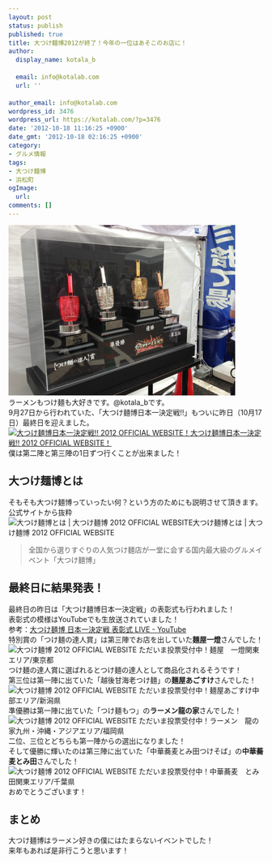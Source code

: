 ```yaml
---
layout: post
status: publish
published: true
title: 大つけ麺博2012が終了！今年の一位はあそこのお店に！
author:
  display_name: kotala_b

  email: info@kotalab.com
  url: ''

author_email: info@kotalab.com
wordpress_id: 3476
wordpress_url: https://kotalab.com/?p=3476
date: '2012-10-18 11:16:25 +0900'
date_gmt: '2012-10-18 02:16:25 +0900'
category:
- グルメ情報
tags:
- 大つけ麺博
- 浜松町
ogImage:
  url:
comments: []
---
```

<p><a href="/wp-content/uploads/tukemenhaku_121018.jpg" target="_blank"><img src="/wp-content/uploads/tukemenhaku_121018.jpg" alt="" title="tukemenhaku_121018" width="448" height="336" class="alignnone size-full wp-image-3482" /></a><br />
ラーメンもつけ麺も大好きです。@kotala_bです。<br />
9月27日から行われていた、「大つけ麺博日本一決定戦!!」もついに昨日（10月17日）最終日を迎えました。<br />
<a href="http://dai-tsukemen-haku.com/" target="_blank"><img  class="alignleft" src="https://capture.heartrails.com/150x130?http://dai-tsukemen-haku.com/" alt="大つけ麺博日本一決定戦!! 2012 OFFICIAL WEBSITE！" width="150" height="130" /></a><a href="http://dai-tsukemen-haku.com/" target="_blank">大つけ麺博日本一決定戦!! 2012 OFFICIAL WEBSITE！</a><a href="https://b.hatena.ne.jp/entry/http://dai-tsukemen-haku.com/" target="_blank"><img border="0" src="https://b.hatena.ne.jp/entry/image/http://dai-tsukemen-haku.com/" alt="" /></a><br style="clear:both;" />僕は第二陣と第三陣の1日ずつ行くことが出来ました！<br />
</p>
<!--more-->
<h2>大つけ麺博とは</h2>
<p>そもそも大つけ麺博っていったい何？という方のためにも説明させて頂きます。<br />
公式サイトから抜粋<br />
<span class="removed_link" title="dai-tsukemen-haku.com/about.html"><img  class="alignleft" src="https://capture.heartrails.com/150x130?http://dai-tsukemen-haku.com/about.html" alt="大つけ麺博とは | 大つけ麺博 2012 OFFICIAL WEBSITE" width="150" height="130" /></span><span class="removed_link" title="dai-tsukemen-haku.com/about.html">大つけ麺博とは | 大つけ麺博 2012 OFFICIAL WEBSITE</span><a href="https://b.hatena.ne.jp/entry/http://dai-tsukemen-haku.com/about.html" target="_blank"><img border="0" src="https://b.hatena.ne.jp/entry/image/http://dai-tsukemen-haku.com/about.html" alt="" /></a><br style="clear:both;" /></p>
<blockquote><p>全国から選りすぐりの人気つけ麺店が一堂に会する国内最大級のグルメイベント「大つけ麺博」</p></blockquote>
<h2>最終日に結果発表！</h2>
<p>最終日の昨日は「大つけ麺博日本一決定戦」の表彰式も行われました！<br />
表彰式の模様はYouTubeでも生放送されていました！<br />
参考：<a href="http://www.youtube.com/watch?v=S5NY3TUKCvU" target="_blank">大つけ麺博 日本一決定戦 表彰式 LIVE - YouTube</a><br />
特別賞の「つけ麺の達人賞」は第三陣でお店を出していた<strong>麺屋一燈</strong>さんでした！<br />
<span class="removed_link" title="dai-tsukemen-haku.com/shop/detail/id/45/"><img  class="alignleft" src="https://capture.heartrails.com/150x130?http://dai-tsukemen-haku.com/shop/detail/id/45/" alt="大つけ麺博 2012 OFFICIAL WEBSITE ただいま投票受付中！" width="150" height="130" /></span><span class="removed_link" title="dai-tsukemen-haku.com/shop/detail/id/45/">麺屋　一燈関東エリア/東京都</span><br style="clear:both" />つけ麺の達人賞に選ばれるとつけ麺の達人として商品化されるそうです！<br />
第三位は第一陣に出ていた「越後甘海老つけ麺」の<strong>麺屋あごすけ</strong>さんでした！<br />
<span class="removed_link" title="dai-tsukemen-haku.com/shop/detail/id/26/"><img  class="alignleft" src="https://capture.heartrails.com/150x130?http://dai-tsukemen-haku.com/shop/detail/id/26/" alt="大つけ麺博 2012 OFFICIAL WEBSITE ただいま投票受付中！" width="150" height="130" /></span><span class="removed_link" title="dai-tsukemen-haku.com/shop/detail/id/26/">麺屋あごすけ中部エリア/新潟県</span><br style="clear:both;" />準優勝は第一陣に出ていた「つけ麺もつ」の<strong>ラーメン龍の家</strong>さんでした！<br />
<span class="removed_link" title="dai-tsukemen-haku.com/shop/detail/id/14/"><img  class="alignleft" src="https://capture.heartrails.com/150x130?http://dai-tsukemen-haku.com/shop/detail/id/14/" alt="大つけ麺博 2012 OFFICIAL WEBSITE ただいま投票受付中！" width="150" height="130" /></span><span class="removed_link" title="dai-tsukemen-haku.com/shop/detail/id/14/">ラーメン　龍の家九州・沖縄・アジアエリア/福岡県</span><br style="clear:both;" />二位、三位とどちらも第一陣からの選出になりました！<br />
そして優勝に輝いたのは第三陣に出ていた「中華蕎麦とみ田つけそば」の<strong>中華蕎麦とみ田</strong>さんでした！<br />
<span class="removed_link" title="dai-tsukemen-haku.com/shop/detail/id/80/"><img  class="alignleft" src="https://capture.heartrails.com/150x130?http://dai-tsukemen-haku.com/shop/detail/id/80/" alt="大つけ麺博 2012 OFFICIAL WEBSITE ただいま投票受付中！" width="150" height="130" /></span><span class="removed_link" title="dai-tsukemen-haku.com/shop/detail/id/80/">中華蕎麦　とみ田関東エリア/千葉県</span><br style="clear:both;" />おめでとうございます！</p>
<h2>まとめ</h2>
<p>大つけ麺博はラーメン好きの僕にはたまらないイベントでした！<br />
来年もあれば是非行こうと思います！</p>
